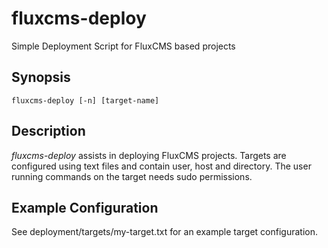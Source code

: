 # fluxcms-deploy
Simple Deployment Script for FluxCMS based projects

## Synopsis

    fluxcms-deploy [-n] [target-name]

## Description
*fluxcms-deploy* assists in deploying FluxCMS projects. Targets are configured using text files and contain user, host and directory. The user running commands on the target needs sudo permissions.

## Example Configuration
See deployment/targets/my-target.txt for an example target configuration.
